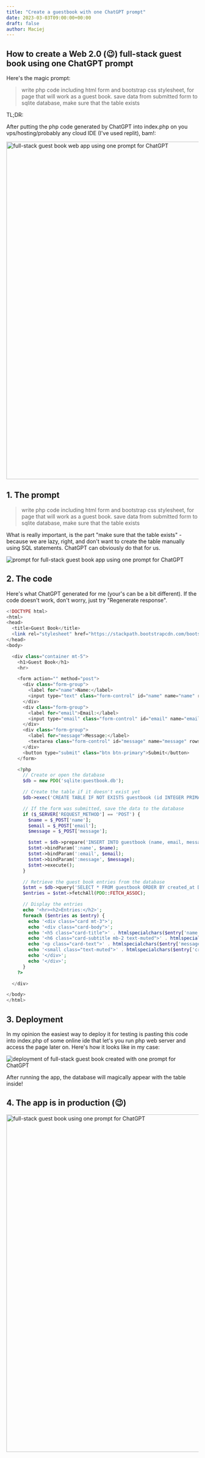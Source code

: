 ```yaml
---
title: "Create a guestbook with one ChatGPT prompt"
date: 2023-03-03T09:00:00+00:00
draft: false
author: Maciej
---
```


## How to create a Web 2.0 (😉) full-stack guest book using one ChatGPT prompt

Here's the magic prompt: 
> write php code including html form and bootstrap css stylesheet, 
for page that will work as a guest book. save data from submitted form to sqlite database, make sure that the table exists

TL;DR:

After putting the php code generated by ChatGPT into index.php on you vps/hosting/probably any cloud IDE (I've used replit), bam!: 

<img width="883" alt="full-stack guest book web app using one prompt for ChatGPT" src="https://user-images.githubusercontent.com/7100099/222671767-f26bbab3-cfb8-4aef-924c-9659b578139b.png">

## 1. The prompt 

> write php code including html form and bootstrap css stylesheet, 
for page that will work as a guest book. save data from submitted form to sqlite database, make sure that the table exists

What is really important, is the part "make sure that the table exists" - because we are lazy, right, and don't want to create the table manually using SQL statements. 
ChatGPT can obviously do that for us.

![prompt for full-stack guest book app using one prompt for ChatGPT](https://user-images.githubusercontent.com/7100099/222672650-f913bfce-6837-4e67-b1fd-9247e514315e.jpeg)


## 2. The code

Here's what ChatGPT generated for me (your's can be a bit different). If the code doesn't work, don't worry, just try "Regenerate response".

```php
<!DOCTYPE html>
<html>
<head>
  <title>Guest Book</title>
  <link rel="stylesheet" href="https://stackpath.bootstrapcdn.com/bootstrap/4.5.0/css/bootstrap.min.css">
</head>
<body>

  <div class="container mt-5">
    <h1>Guest Book</h1>
    <hr>

    <form action="" method="post">
      <div class="form-group">
        <label for="name">Name:</label>
        <input type="text" class="form-control" id="name" name="name" required>
      </div>
      <div class="form-group">
        <label for="email">Email:</label>
        <input type="email" class="form-control" id="email" name="email" required>
      </div>
      <div class="form-group">
        <label for="message">Message:</label>
        <textarea class="form-control" id="message" name="message" rows="3" required></textarea>
      </div>
      <button type="submit" class="btn btn-primary">Submit</button>
    </form>

    <?php
      // Create or open the database
      $db = new PDO('sqlite:guestbook.db');

      // Create the table if it doesn't exist yet
      $db->exec('CREATE TABLE IF NOT EXISTS guestbook (id INTEGER PRIMARY KEY, name TEXT, email TEXT, message TEXT, created_at DATETIME DEFAULT CURRENT_TIMESTAMP)');

      // If the form was submitted, save the data to the database
      if ($_SERVER['REQUEST_METHOD'] == 'POST') {
        $name = $_POST['name'];
        $email = $_POST['email'];
        $message = $_POST['message'];

        $stmt = $db->prepare('INSERT INTO guestbook (name, email, message) VALUES (:name, :email, :message)');
        $stmt->bindParam(':name', $name);
        $stmt->bindParam(':email', $email);
        $stmt->bindParam(':message', $message);
        $stmt->execute();
      }

      // Retrieve the guest book entries from the database
      $stmt = $db->query('SELECT * FROM guestbook ORDER BY created_at DESC');
      $entries = $stmt->fetchAll(PDO::FETCH_ASSOC);

      // Display the entries
      echo '<hr><h2>Entries:</h2>';
      foreach ($entries as $entry) {
        echo '<div class="card mt-3">';
        echo '<div class="card-body">';
        echo '<h5 class="card-title">' . htmlspecialchars($entry['name']) . '</h5>';
        echo '<h6 class="card-subtitle mb-2 text-muted">' . htmlspecialchars($entry['email']) . '</h6>';
        echo '<p class="card-text">' . htmlspecialchars($entry['message']) . '</p>';
        echo '<small class="text-muted">' . htmlspecialchars($entry['created_at']) . '</small>';
        echo '</div>';
        echo '</div>';
      }
    ?>

  </div>

</body>
</html>

```

## 3. Deployment

In my opinion the easiest way to deploy it for testing is pasting this code into index.php of some online ide that let's you run php web server and access the page later on.
Here's how it looks like in my case:

![deployment of full-stack guest book created with one prompt for ChatGPT](https://user-images.githubusercontent.com/7100099/222673471-3a2a17aa-bd02-42b8-941d-39434053520c.jpeg)

After running the app, the database will magically appear with the table inside!

## 4. The app is in production (😉)

<img width="883" alt="full-stack guest book using one prompt for ChatGPT" src="https://user-images.githubusercontent.com/7100099/222671767-f26bbab3-cfb8-4aef-924c-9659b578139b.png">
